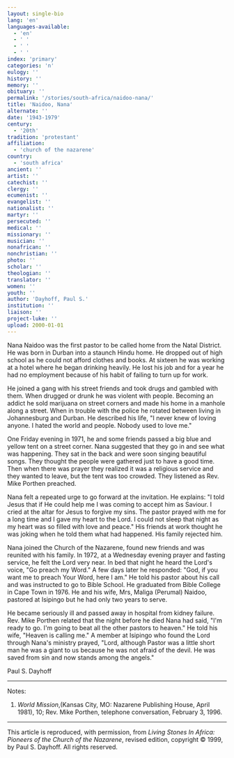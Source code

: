 ```yaml
---
layout: single-bio
lang: 'en'
languages-available:
  - 'en'
  - ' '
  - ' '
  - ' '
index: 'primary'
categories: 'n'
eulogy: ''
history: ''
memory: ''
obituary: ''
permalink: '/stories/south-africa/naidoo-nana/'
title: 'Naidoo, Nana'
alternate: ''
date: '1943-1979'
century:
  - '20th'
tradition: 'protestant'
affiliation:
  - 'church of the nazarene'
country:
  - 'south africa'
ancient: ''
artist: ''
catechist: ''
clergy: ''
ecumenist: ''
evangelist: ''
nationalist: ''
martyr: ''
persecuted: ''
medical: ''
missionary: ''
musician: ''
nonafrican: ''
nonchristian: ''
photo: ''
scholar: ''
theologian: ''
translator: ''
women: ''
youth: ''
author: 'Dayhoff, Paul S.'
institution: ''
liaison: ''
project-luke: ''
upload: 2000-01-01
---
```



Nana Naidoo was the first pastor to be called home from the Natal District.  He was born in Durban into a staunch Hindu home.  He dropped out of high school as he could not afford clothes and books.  At sixteen he was working at a hotel where he began drinking heavily.  He lost his job and for a year he had no employment because of his habit of failing to turn up for work.

He joined a gang with his street friends and took drugs and gambled with them.  When drugged or drunk he was violent with people.  Becoming an addict he sold marijuana on street corners and made his home in a manhole along a street.  When in trouble with the police he rotated between living in Johannesburg and Durban.  He described his life, "I never knew of loving anyone.  I hated the world and people.  Nobody used to love me."

One Friday evening in 1971, he and some friends passed a big blue and yellow tent on a street corner.  Nana suggested that they go in and see what was happening.  They sat in the back and were soon singing beautiful songs.  They thought the people were gathered just to have a good time.  Then when there was prayer they realized it was a religious service and they wanted to leave, but the tent was too crowded.  They listened as Rev. Mike Porthen preached.

Nana felt a repeated urge to go forward at the invitation.  He explains:  "I told Jesus that if He could help me I was coming to accept him as Saviour.  I cried at the altar for Jesus to forgive my sins.  The pastor prayed with me for a long time and I gave my heart to the Lord.  I could not sleep that night as my heart was so filled with love and peace."  His friends at work thought he was joking when he told them what had happened. His family rejected him.

Nana joined the Church of the Nazarene, found new friends and was reunited with his family.   In 1972, at a Wednesday evening prayer and fasting service, he felt the Lord very near.  In bed that night he heard the Lord's voice, "Go preach my Word."  A few days later he responded: "God, if you want me to preach Your Word, here I am."  He told his pastor about his call and was instructed to go to Bible School. He graduated from Bible College in Cape Town in 1976.  He and his wife, Mrs, Maliga (Perumal) Naidoo, pastored at Isipingo but he had only two years to serve.

He became seriously ill and passed away in hospital from kidney failure.  Rev. Mike Porthen related that the night before he died Nana had said, "I'm ready to go.  I'm going to beat all the other pastors to heaven."  He told his wife, "Heaven is calling me."  A member at Isipingo who found the Lord through Nana's ministry prayed, "Lord, although Pastor was a little short man he was a giant to us because he was not afraid of the devil.  He was saved from sin and now stands among the angels."

Paul S. Dayhoff

---

Notes:

1. *World Mission*,(Kansas City, MO: Nazarene Publishing House, April 1981), 10;  Rev. Mike Porthen, telephone conversation, February 3, 1996.

---

This article is reproduced, with permission, from *Living Stones In Africa: Pioneers of the Church of the Nazarene*, revised edition, copyright &copy; 1999, by Paul S. Dayhoff.  All rights reserved.